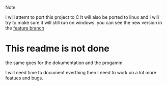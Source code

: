 > [!NOTE]
> I will attemt to port this project to C It will also be ported to linux and I will try to make sure it will still run on windows.
> you can see the new version in the [feature branch](https://github.com/RLH-2110/ImgEdit/tree/feature)

# This readme is not done
the same goes for the dokumentation and the progamm.

I will need time to document everthing then I need to work on a lot more featues and bugs.
